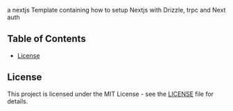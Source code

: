 a nextjs Template containing how to setup Nextjs with Drizzle, trpc and Next auth

## Table of Contents

- [License](#license)

## License

This project is licensed under the MIT License - see the [LICENSE](LICENSE) file for details.
